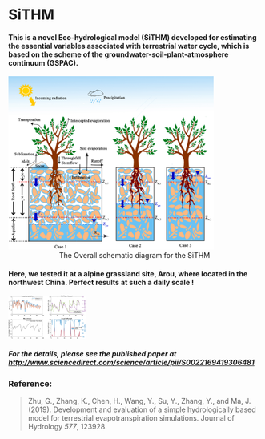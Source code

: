 # SiTHM

#### This is a novel Eco-hydrological model (SiTHM) developed for estimating the essential variables associated with terrestrial water cycle, which is based on the scheme of the groundwater-soil-plant-atmosphere continuum (GSPAC).

<img src="image\fig1.png" alt="fig1" style="zoom:40%;" />

<center> The Overall schematic diagram for the SiTHM</center>

#### Here, we tested it at a alpine grassland site, Arou, where located in the northwest China. Perfect results at such a daily scale ! 

<img src="image\testFigure_Arou.png" style="zoom: 15%;" />

##### For the details, please see the published paper at http://www.sciencedirect.com/science/article/pii/S0022169419306481

### Reference:

>Zhu, G., Zhang, K., Chen, H., Wang, Y., Su, Y., Zhang, Y., and Ma, J. (2019). Development and evaluation of a simple hydrologically based model for terrestrial evapotranspiration simulations. Journal of Hydrology *577*, 123928. 



